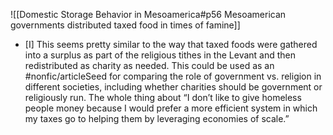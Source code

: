 ![[Domestic Storage Behavior in Mesoamerica#p56 Mesoamerican governments distributed taxed food in times of famine]]

- [I] This seems pretty similar to the way that taxed foods were gathered into a surplus as part of the religious tithes in the Levant and then redistributed as charity as needed. This could be used as an #nonfic/articleSeed for comparing the role of government vs. religion in different societies, including whether charities should be government or religiously run. The whole thing about “I don’t like to give homeless people money because I would prefer a more efficient system in which my taxes go to helping them by leveraging economies of scale.” 